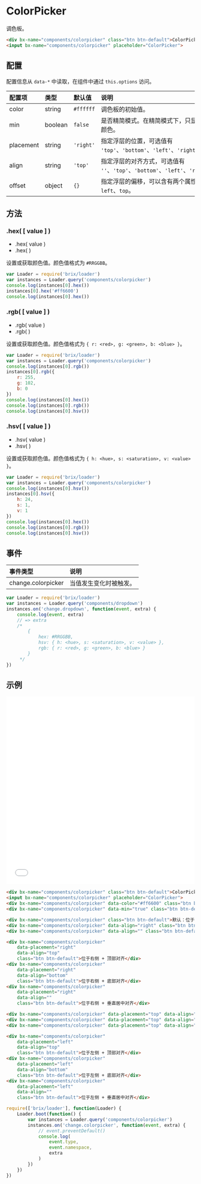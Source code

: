 # ColorPicker

调色板。

```html
<div bx-name="components/colorpicker" class="btn btn-default">ColorPicker</div>
<input bx-name="components/colorpicker" placeholder="ColorPicker">
```

## 配置

配置信息从 `data-*` 中读取，在组件中通过 `this.options` 访问。

配置项 | 类型 | 默认值 | 说明
:--- | :--- | :------ | :----------
color | string | `#ffffff` | 调色板的初始值。
min | boolean | `false` | 是否精简模式。在精简模式下，只显示快捷颜色。
placement | string | `'right'` | 指定浮层的位置，可选值有 `'top'`、`'bottom'`、`'left'`、`'right'`。
align | string | `'top'` | 指定浮层的对齐方式，可选值有 `''`、`'top'`、`'bottom'`、`'left'`、`'right'`。
offset | object | `{}` | 指定浮层的偏移，可以含有两个属性：`left`、`top`。

## 方法

### .hex( [ value ] )

* .hex( value )
* .hex( )

设置或获取颜色值。颜色值格式为 `#RRGGBB`。

```js
var Loader = require('brix/loader')
var instances = Loader.query('components/colorpicker')
console.log(instances[0].hex())
instances[0].hex('#ff6600')
console.log(instances[0].hex())
```

### .rgb( [ value ] )

* .rgb( value )
* .rgb( )

设置或获取颜色值。颜色值格式为 `{ r: <red>, g: <green>, b: <blue> }`。

```js
var Loader = require('brix/loader')
var instances = Loader.query('components/colorpicker')
console.log(instances[0].rgb())
instances[0].rgb({
    r: 255,
    g: 102,
    b: 0
})
console.log(instances[0].hex())
console.log(instances[0].rgb())
console.log(instances[0].hsv())
```

### .hsv( [ value ] )

* .hsv( value )
* .hsv( )

设置或获取颜色值。颜色值格式为 `{ h: <hue>, s: <saturation>, v: <value> }`。

```js
var Loader = require('brix/loader')
var instances = Loader.query('components/colorpicker')
console.log(instances[0].hsv())
instances[0].hsv({
    h: 24,
    s: 1,
    v: 1
})
console.log(instances[0].hex())
console.log(instances[0].rgb())
console.log(instances[0].hsv())
```

## 事件

事件类型 | 说明
:--------- | :----------
change.colorpicker | 当值发生变化时被触发。

```js
var Loader = require('brix/loader')
var instances = Loader.query('components/dropdown')
instances.on('change.dropdown', function(event, extra) {
    console.log(event, extra)
    // => extra
    /*
        {
            hex: #RRGGBB,
            hsv: { h: <hue>, s: <saturation>, v: <value> },
            rgb: { r: <red>, g: <green>, b: <blue> }
        }
     */
})
```

## 示例

<iframe width="100%" height="500" src="./demo.html" allowfullscreen="allowfullscreen" frameborder="0"></iframe>

<!-- <iframe width="100%" height="500" src="//jsfiddle.net/nuysoft/m2813fv6/1/embedded/" allowfullscreen="allowfullscreen" frameborder="0"></iframe> -->

```html
<div bx-name="components/colorpicker" class="btn btn-default">ColorPicker</div>
<input bx-name="components/colorpicker" placeholder="ColorPicker">
<div bx-name="components/colorpicker" data-color="#ff6600" class="btn btn-default">设置初始值</div>
<div bx-name="components/colorpicker" data-min="true" class="btn btn-default">精简模式</div>
```

```html
<div bx-name="components/colorpicker" class="btn btn-default">默认：位于下方 + 左侧对齐</div>
<div bx-name="components/colorpicker" data-align="right" class="btn btn-default">位于下方 + 右对齐</div>
<div bx-name="components/colorpicker" data-align="" class="btn btn-default">位于下方 + 水平居中对齐</div>
```

```html
<div bx-name="components/colorpicker" 
    data-placement="right" 
    data-align="top" 
    class="btn btn-default">位于右侧 + 顶部对齐</div>
<div bx-name="components/colorpicker" 
    data-placement="right" 
    data-align="bottom" 
    class="btn btn-default">位于右侧 + 底部对齐</div>
<div bx-name="components/colorpicker" 
    data-placement="right" 
    data-align="" 
    class="btn btn-default">位于右侧 + 垂直居中对齐</div>
```

```html
<div bx-name="components/colorpicker" data-placement="top" data-align="left" class="btn btn-default">位于上方 + 左侧对齐</div>
<div bx-name="components/colorpicker" data-placement="top" data-align="right" class="btn btn-default">位于上方 + 右侧对齐</div>
<div bx-name="components/colorpicker" data-placement="top" data-align="" class="btn btn-default">位于上方 + 水平居中对齐</div>
```

```html
<div bx-name="components/colorpicker" 
    data-placement="left" 
    data-align="top" 
    class="btn btn-default">位于左侧 + 顶部对齐</div>
<div bx-name="components/colorpicker" 
    data-placement="left" 
    data-align="bottom" 
    class="btn btn-default">位于左侧 + 底部对齐</div>
<div bx-name="components/colorpicker" 
    data-placement="left" 
    data-align="" 
    class="btn btn-default">位于左侧 + 垂直居中对齐</div>
```

```js
require(['brix/loader'], function(Loader) {
    Loader.boot(function() {
        var instances = Loader.query('components/colorpicker')
        instances.on('change.colorpicker', function(event, extra) {
            // event.preventDefault()
            console.log(
                event.type,
                event.namespace,
                extra
            )
        })
    })
})
```

<!-- <script async src="//jsfiddle.net/nuysoft/m2813fv6/embed/"></script> -->